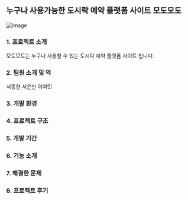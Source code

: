 ## 누구나 사용가능한 도시락 예약 플랫폼 사이트 모도모도

![image](https://github.com/user-attachments/assets/87d33a82-1dc4-44b0-9aaa-eb6c6f06f91e)

### 1. 프로젝트 소개
모도모도는 누구나 사용할 수 있는 도시락 예약 플랫폼 사이트 입니다.

### 2. 팀원 소개 및 역
서동현
서은빈
이여민

### 3. 개발 환경

### 4. 프로젝트 구조

### 5. 개발 기간

### 6. 기능 소개

### 7. 해결한 문제

### 8. 프로젝트 후기

